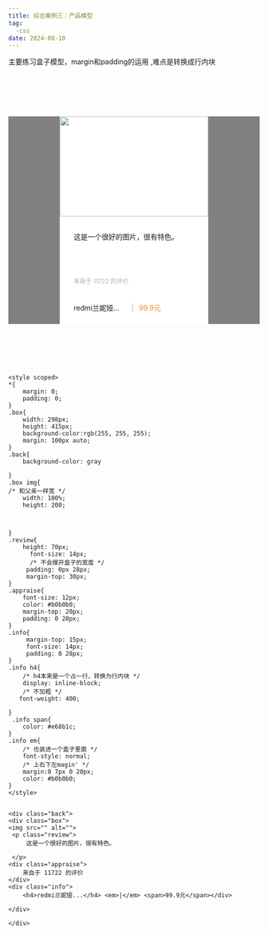 ```yaml
---
title: 综合案例三：产品模型
tag: 
  -css
date: 2024-08-10
---
```


主要练习盒子模型，margin和padding的运用 ,难点是转换成行内块 





<div class="back">
<div class="box">
<img src="" alt="">
 <p class="review">
     这是一个很好的图片，很有特色。

 </p>
<div class="appraise">
    来自于 11722 的评价
</div>
<div class="info">
    <h4>redmi兰妮娅...</h4> <em>|</em> <span>99.9元</span></div>
</div>
</div>    

<style scoped>
*{
    margin: 0;
    padding: 0;
}
.box{
    width: 298px;
    height: 415px;
    background-color:rgb(255, 255, 255);
    margin: 100px auto;
}
.back{
    background-color: gray

}
.box img{
/* 和父亲一样宽 */
    width: 100%;
    height: 200;

    
 
}
.review{
    height: 70px;
      font-size: 14px;
      /* 不会撑开盒子的宽度 */
     padding: 0px 28px;
     margin-top: 30px;
}
.appraise{
    font-size: 12px;
    color: #b0b0b0;
    margin-top: 20px;
    padding: 0 28px;
}
.info{
     margin-top: 15px;
     font-size: 14px;
     padding: 0 28px;
}
.info h4{
    /* h4本来是一个占一行，转换为行内块 */
    display: inline-block;
    /* 不加粗 */
   font-weight: 400;

}
 .info span{
    color: #e68b1c;
}
.info em{
    /* 也装进一个盒子里面 */
    font-style: normal;
    /* 上右下左magin' */
    margin:0 7px 0 20px;
    color: #b0b0b0;
}
</style>

```
<style scoped>
*{
    margin: 0;
    padding: 0;
}
.box{
    width: 298px;
    height: 415px;
    background-color:rgb(255, 255, 255);
    margin: 100px auto;
}
.back{
    background-color: gray

}
.box img{
/* 和父亲一样宽 */
    width: 100%;
    height: 200;

    
 
}
.review{
    height: 70px;
      font-size: 14px;
      /* 不会撑开盒子的宽度 */
     padding: 0px 28px;
     margin-top: 30px;
}
.appraise{
    font-size: 12px;
    color: #b0b0b0;
    margin-top: 20px;
    padding: 0 28px;
}
.info{
     margin-top: 15px;
     font-size: 14px;
     padding: 0 28px;
}
.info h4{
    /* h4本来是一个占一行，转换为行内块 */
    display: inline-block;
    /* 不加粗 */
   font-weight: 400;

}
 .info span{
    color: #e68b1c;
}
.info em{
    /* 也装进一个盒子里面 */
    font-style: normal;
    /* 上右下左magin' */
    margin:0 7px 0 20px;
    color: #b0b0b0;
}
</style>


<div class="back">
<div class="box">
<img src="" alt="">
 <p class="review">
     这是一个很好的图片，很有特色。

 </p>
<div class="appraise">
    来自于 11722 的评价
</div>
<div class="info">
    <h4>redmi兰妮娅...</h4> <em>|</em> <span>99.9元</span></div>

</div>    

</div>
```